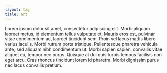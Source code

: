 ```yaml
---
layout: tag
title: art
---
```

Lorem ipsum dolor sit amet, consectetur adipiscing elit. Morbi aliquam laoreet metus, id elementum tellus vulputate et. Mauris eros est, pulvinar vitae condimentum ac, laoreet tincidunt sem. Proin vel lacus mattis libero varius iaculis. Morbi rutrum porta tristique. Pellentesque pharetra vehicula ante, sed aliquam nibh condimentum ut. Morbi sapien sapien, convallis vitae aliquet eu, tempor nec purus. Quisque at dui quis turpis tempus facilisis non eget arcu. Cras rhoncus tincidunt lorem id pharetra. Morbi dignissim purus nec lacus convallis pretium.